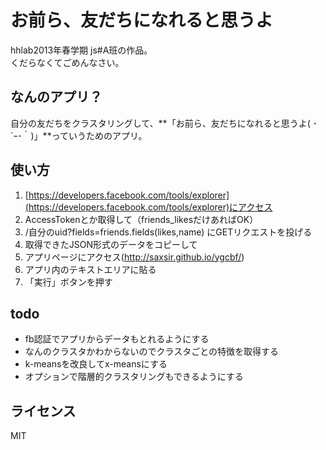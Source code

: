 # お前ら、友だちになれると思うよ
hhlab2013年春学期 js#A班の作品。  
くだらなくてごめんなさい。

## なんのアプリ？
自分の友だちをクラスタリングして、**「お前ら、友だちになれると思うよ( ･´ｰ･｀)」**っていうためのアプリ。

## 使い方
1. [https://developers.facebook.com/tools/explorer](https://developers.facebook.com/tools/explorer)にアクセス
2. AccessTokenとか取得して（friends_likesだけあればOK）
3. /自分のuid?fields=friends.fields(likes,name) にGETリクエストを投げる
4. 取得できたJSON形式のデータをコピーして
5. アプリページにアクセス(http://saxsir.github.io/ygcbf/)
6. アプリ内のテキストエリアに貼る
7. 「実行」ボタンを押す

## todo
- fb認証でアプリからデータもとれるようにする
- なんのクラスタかわからないのでクラスタごとの特徴を取得する
- k-meansを改良してx-meansにする
- オプションで階層的クラスタリングもできるようにする


## ライセンス
MIT
